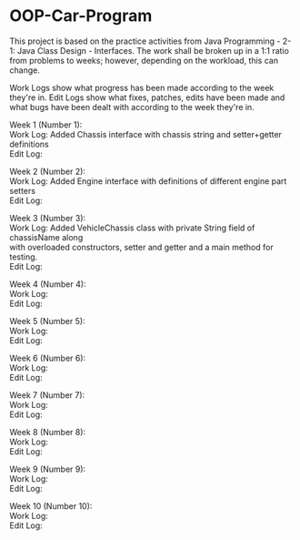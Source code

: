 # OOP-Car-Program
This project is based on the practice activities from Java Programming - 2-1: Java Class Design - Interfaces.
The work shall be broken up in a 1:1 ratio from problems to weeks; however, depending on the workload, this can change.

Work Logs show what progress has been made according to the week they're in.
Edit Logs show what fixes, patches, edits have been made and what bugs have been dealt with according to the week they're in.


Week 1 (Number 1):\
Work Log: Added Chassis interface with chassis string and setter+getter definitions\
Edit Log:

Week 2 (Number 2):\
Work Log: Added Engine interface with definitions of different engine part setters\
Edit Log:

Week 3 (Number 3):\
Work Log: Added VehicleChassis class with private String field of chassisName along\
with overloaded constructors, setter and getter and a main method for testing.\
Edit Log:

Week 4 (Number 4):\
Work Log:\
Edit Log:

Week 5 (Number 5):\
Work Log:\
Edit Log:

Week 6 (Number 6):\
Work Log:\
Edit Log:

Week 7 (Number 7):\
Work Log:\
Edit Log:

Week 8 (Number 8):\
Work Log:\
Edit Log:

Week 9 (Number 9):\
Work Log:\
Edit Log:

Week 10 (Number 10):\
Work Log:\
Edit Log:

